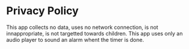 # Privacy Policy

This app collects no data, uses no network connection, is not innappropriate, is not targetted towards children. This app uses only an audio player to sound an alarm whent the timer is done.

